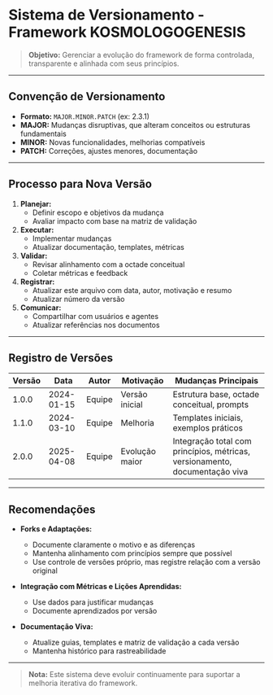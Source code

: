 # Sistema de Versionamento - Framework KOSMOLOGOGENESIS

> **Objetivo:** Gerenciar a evolução do framework de forma controlada, transparente e alinhada com seus princípios.

---

## Convenção de Versionamento

- **Formato:** `MAJOR.MINOR.PATCH` (ex: 2.3.1)
- **MAJOR:** Mudanças disruptivas, que alteram conceitos ou estruturas fundamentais
- **MINOR:** Novas funcionalidades, melhorias compatíveis
- **PATCH:** Correções, ajustes menores, documentação

---

## Processo para Nova Versão

1. **Planejar:**
   - Definir escopo e objetivos da mudança
   - Avaliar impacto com base na matriz de validação
2. **Executar:**
   - Implementar mudanças
   - Atualizar documentação, templates, métricas
3. **Validar:**
   - Revisar alinhamento com a octade conceitual
   - Coletar métricas e feedback
4. **Registrar:**
   - Atualizar este arquivo com data, autor, motivação e resumo
   - Atualizar número da versão
5. **Comunicar:**
   - Compartilhar com usuários e agentes
   - Atualizar referências nos documentos

---

## Registro de Versões

| Versão | Data | Autor | Motivação | Mudanças Principais |
|---------|------------|--------|------------|-------------------|
| 1.0.0   | 2024-01-15 | Equipe  | Versão inicial | Estrutura base, octade conceitual, prompts |
| 1.1.0   | 2024-03-10 | Equipe  | Melhoria | Templates iniciais, exemplos práticos |
| 2.0.0   | 2025-04-08 | Equipe  | Evolução maior | Integração total com princípios, métricas, versionamento, documentação viva |

---

## Recomendações

- **Forks e Adaptações:**
  - Documente claramente o motivo e as diferenças
  - Mantenha alinhamento com princípios sempre que possível
  - Use controle de versões próprio, mas registre relação com a versão original

- **Integração com Métricas e Lições Aprendidas:**
  - Use dados para justificar mudanças
  - Documente aprendizados por versão

- **Documentação Viva:**
  - Atualize guias, templates e matriz de validação a cada versão
  - Mantenha histórico para rastreabilidade

---

> **Nota:** Este sistema deve evoluir continuamente para suportar a melhoria iterativa do framework.
